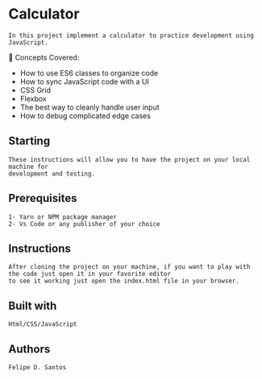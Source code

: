 # Calculator
    In this project implement a calculator to practice development using JavaScript.
    
 🧠 Concepts Covered:
 
- How to use ES6 classes to organize code
- How to sync JavaScript code with a UI
- CSS Grid
- Flexbox
- The best way to cleanly handle user input
- How to debug complicated edge cases


## Starting    
    These instructions will allow you to have the project on your local machine for
    development and testing.
    
## Prerequisites  
    1- Yarn or NPM package manager
    2- Vs Code or any publisher of your choice
    
## Instructions
    After cloning the project on your machine, if you want to play with the code just open it in your favorite editor 
    to see it working just open the index.html file in your browser.
    
## Built with
    Html/CSS/JavaScript
    
## Authors
    Felipe D. Santos
